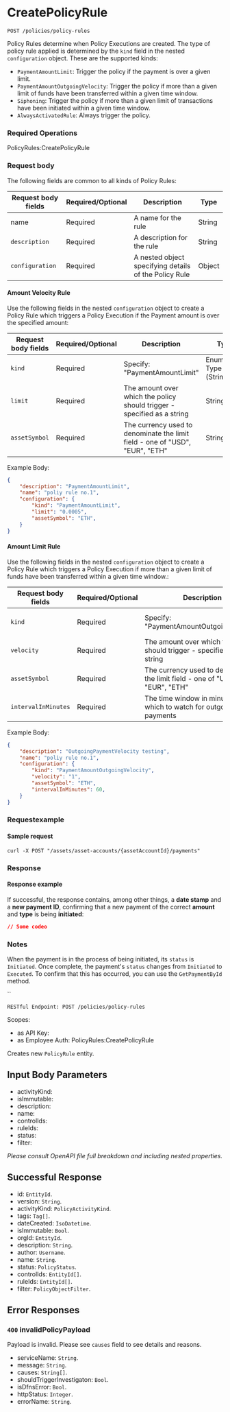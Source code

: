 # CreatePolicyRule

`POST /policies/policy-rules`

Policy Rules determine when Policy Executions are created.   The type of policy rule applied is determined by the `kind` field in the nested `configuration` object.  These are the supported kinds:

* `PaymentAmountLimit`: Trigger the policy if the payment is over a given limit.
* `PaymentAmountOutgoingVelocity`: Trigger the policy if more than a given limit of funds have been transferred within a given time window.
* `Siphoning`: Trigger the policy if more than a given limit of transactions have been initiated within a given time window.
* `AlwaysActivatedRule`: Always trigger the policy.

### Required Operations <a href="#scopes" id="scopes"></a>

PolicyRules:CreatePolicyRule



### Request body <a href="#request-body" id="request-body"></a>

The following fields are common to all kinds of Policy Rules:

| Request body fields | Required/Optional | Description                                           | Type   |
| ------------------- | ----------------- | ----------------------------------------------------- | ------ |
| name                | Required          | A name for the rule                                   | String |
| `description`       | Required          | A description for the rule                            | String |
| `configuration`     | Required          | A nested object specifying details of the Policy Rule | Object |

#### Amount Velocity Rule

Use the following fields in the nested `configuration` object to create a Policy Rule which triggers a Policy Execution if the Payment amount is over the specified amount:

| Request body fields | Required/Optional | Description                                                                  | Type                     |
| ------------------- | ----------------- | ---------------------------------------------------------------------------- | ------------------------ |
| `kind`              | Required          | Specify: "PaymentAmountLimit"                                                | Enumerated Type (String) |
| `limit`             | Required          | The amount over which the policy should trigger - specified as a string      | String                   |
| `assetSymbol`       | Required          | The currency used to denominate the limit field - one of "USD", "EUR", "ETH" | String                   |



Example Body:

```json
{
    "description": "PaymentAmountLimit", 
    "name": "poliy rule no.1",
    "configuration": {
        "kind": "PaymentAmountLimit",
        "limit": "0.0005",
        "assetSymbol": "ETH",
    }
}
```

#### Amount Limit Rule

Use the following fields in the nested `configuration` object to create a Policy Rule which triggers a Policy Execution if more than a given limit of funds have been transferred within a given time window.:

| Request body fields | Required/Optional | Description                                                                  | Type                     |
| ------------------- | ----------------- | ---------------------------------------------------------------------------- | ------------------------ |
| `kind`              | Required          | Specify: "PaymentAmountOutgoingVelocity"                                     | Enumerated Type (String) |
| `velocity`          | Required          | The amount over which the policy should trigger - specified as a string      | String                   |
| `assetSymbol`       | Required          | The currency used to denominate the limit field - one of "USD", "EUR", "ETH" | String                   |
| `intervalInMinutes` | Required          | The time window in minutes in which to watch for outgoing payments           | Integer                  |



Example Body:

```json
{
    "description": "OutgoingPaymentVelocity testing", 
    "name": "poliy rule no.1",
    "configuration": {
        "kind": "PaymentAmountOutgoingVelocity",
        "velocity": "1",
        "assetSymbol": "ETH",
        "intervalInMinutes": 60,
    }
}

```

### &#x20;<a href="#request-example.1" id="request-example.1"></a>

### &#x20;<a href="#request-example.1" id="request-example.1"></a>

### Requestexample <a href="#request-example.1" id="request-example.1"></a>

#### Sample request <a href="#sample-request" id="sample-request"></a>

```shell
curl -X POST "/assets/asset-accounts/{assetAccountId}/payments"

```

### Response <a href="#response" id="response"></a>

#### Response example <a href="#response-example" id="response-example"></a>

If successful, the response contains, among other things, a **date stamp** and a **new payment ID**, confirming that a new payment of the correct **amount** and **type** is being **initiated**:

```json
// Some codeo
```

### Notes <a href="#notes" id="notes"></a>

When the payment is in the process of being initiated, its `status` is `Initiated`. Once complete, the payment's `status` changes from `Initiated` to `Executed`. To confirm that this has occurred, you can use the `GetPaymentById` method.

``

`RESTful Endpoint: POST /policies/policy-rules`

Scopes:

* as API Key:&#x20;
* as Employee Auth: PolicyRules:CreatePolicyRule

Creates new `PolicyRule` entity.

## Input Body Parameters

* activityKind:
* isImmutable:
* description:
* name:
* controlIds:
* ruleIds:
* status:
* filter:

_Please consult OpenAPI file full breakdown and including nested properties._

## Successful Response

* id: `EntityId`.
* version: `String`.
* activityKind: `PolicyActivityKind`.
* tags: `Tag[]`.
* dateCreated: `IsoDatetime`.
* isImmutable: `Bool`.
* orgId: `EntityId`.
* description: `String`.
* author: `Username`.
* name: `String`.
* status: `PolicyStatus`.
* controlIds: `EntityId[]`.
* ruleIds: `EntityId[]`.
* filter: `PolicyObjectFilter`.

## Error Responses

### `400` **invalidPolicyPayload**

Payload is invalid. Please see `causes` field to see details and reasons.

* serviceName: `String`.
* message: `String`.
* causes: `String[]`.
* shouldTriggerInvestigaton: `Bool`.
* isDfnsError: `Bool`.
* httpStatus: `Integer`.
* errorName: `String`.
